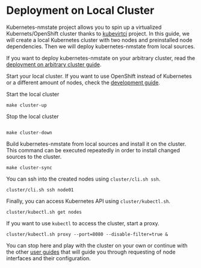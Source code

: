 # Deployment on Local Cluster

Kubernetes-nmstate project allows you to spin up a virtualized
Kubernets/OpenShift cluster thanks to
[kubevirtci](https://github.com/kubevirt/kubevirtci) project.
In this guide, we will create a local Kubernetes
cluster with two nodes and preinstalled node dependencies. Then we will deploy
kubernetes-nmstate from local sources.

If you want to deploy kubernetes-nmstate on your arbitrary cluster, read
the [deployment on arbitrary cluster guide](deployment-arbitrary-cluster.md).

Start your local cluster. If you want to use OpenShift instead of Kubernetes or
a different amount of nodes, check the
[development guide](../CONTRIBUTING.md#local-cluster).

Start the local cluster

```shell
make cluster-up
```

Stop the local cluster

```shell

make cluster-down
```

Build kubernetes-nmstate from local sources and install it on the cluster. This
command can be executed repeatedly in order to install changed sources to the
cluster.

```shell
make cluster-sync
```

You can ssh into the created nodes using `cluster/cli.sh ssh`.

```shell
cluster/cli.sh ssh node01
```

Finally, you can access Kubernetes API using `cluster/kubectl.sh`.

```shell
cluster/kubectl.sh get nodes
```

If you want to use `kubectl` to access the cluster, start a proxy.

```shell
cluster/kubectl.sh proxy --port=8080 --disable-filter=true &
```

You can stop here and play with the cluster on your own or continue with the
other [user guides](../README.md#deployment-and-usage) that will guide you
through requesting of node interfaces and their configuration.

